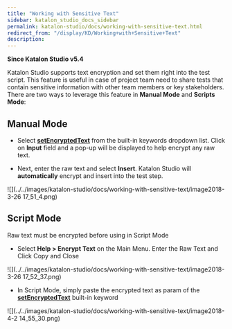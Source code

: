 ```yaml
---
title: "Working with Sensitive Text" 
sidebar: katalon_studio_docs_sidebar
permalink: katalon-studio/docs/working-with-sensitive-text.html 
redirect_from: "/display/KD/Working+with+Sensitive+Text" 
description: 
---
```

**Since Katalon Studio v5.4**

Katalon Studio supports text encryption and set them right into the test script. This feature is useful in case of project team need to share tests that contain sensitive information with other team members or key stakeholders. There are two ways to leverage this feature in **Manual Mode** and **Scripts Mode**:

Manual Mode
-----------

*   Select [**setEncryptedText**](https://docs.katalon.com/display/KD/%5BWebUI%5D+Set+Encrypted+Text) from the built-in keywords dropdown list. Click on **Input** field and a pop-up will be displayed to help encrypt any raw text.  
      
    
*   Next, enter the raw text and select **Insert**. Katalon Studio will **automatically** encrypt and insert into the test step. 

![](../../images/katalon-studio/docs/working-with-sensitive-text/image2018-3-26 17_51_4.png)

Script Mode
-----------

Raw text must be encrypted before using in Script Mode

*   Select **Help > Encrypt Text** on the Main Menu. Enter the Raw Text and Click Copy and Close

![](../../images/katalon-studio/docs/working-with-sensitive-text/image2018-3-26 17_52_37.png)

*   In Script Mode, simply paste the encrypted text as param of the **[setEncryptedText](https://docs.katalon.com/display/KD/%5BWebUI%5D+Set+Encrypted+Text)** built-in keyword

![](../../images/katalon-studio/docs/working-with-sensitive-text/image2018-4-2 14_55_30.png)